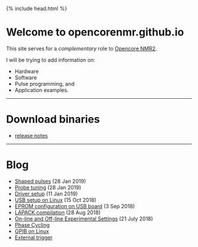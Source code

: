 {% include head.html %}

# Welcome to opencorenmr.github.io

This site serves for a _complementary_ role to [Opencore NMR2](http://kuchem.kyoto-u.ac.jp/bun/indiv/takezo/opencorenmr2/index.html).

I will be trying to add information on:
 - Hardware
 - Software
 - Pulse programming, and
 - Application examples.

- - -

# Download binaries
- [release notes](release/release.md)

- - -

# Blog
- [Shaped pulses](blog/shapedPulse/shapedPulse.md) (28 Jan 2019)  
- [Probe tuning](blog/probeTune/probeTune.md) (28 Jan 2019)  
- [Driver setup](blog/driverSetup/driverSetup.md) (11 Jan 2019)  
- [USB setup on Linux](blog/USBSetupOnLinux.md) (15 Oct 2018)  
- [EPROM configuration on USB board](blog/usb_eprom/mprog.md) (3 Sep 2018)  
- [LAPACK compilation](blog/lapack.md) (28 Aug 2018)  
- [On-line and Off-line Experimental Settings](blog/onLineAndOffLineExpSettings/onLineAndOffLineExpSettings.md) (21 July 2018)  
- [Phase Cycling](blog/phaseCycle.md)  
- [GPIB on Linux](blog/gpibOnLinux.md)  
- [External trigger](blog/extTrig.md)  
